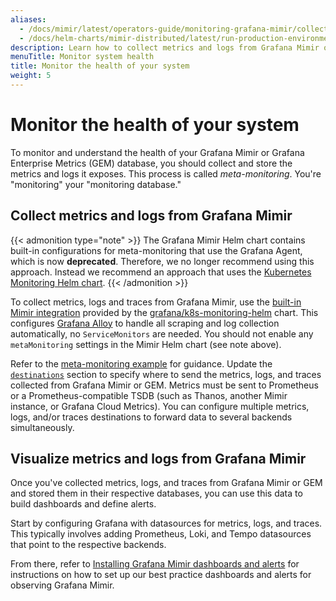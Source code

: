 ```yaml
---
aliases:
  - /docs/mimir/latest/operators-guide/monitoring-grafana-mimir/collecting-metrics-and-logs/
  - /docs/helm-charts/mimir-distributed/latest/run-production-environment-with-helm/monitor-system-health/
description: Learn how to collect metrics and logs from Grafana Mimir or GEM itself.
menuTitle: Monitor system health
title: Monitor the health of your system
weight: 5
---
```


# Monitor the health of your system

To monitor and understand the health of your Grafana Mimir or Grafana Enterprise Metrics (GEM) database, you should collect and store the metrics and logs it exposes. This process is called _meta-monitoring_. You're "monitoring" your "monitoring database."

## Collect metrics and logs from Grafana Mimir

{{< admonition type="note" >}}
The Grafana Mimir Helm chart contains built-in configurations for meta-monitoring that use the Grafana Agent, which is now **deprecated**. Therefore, we no longer recommend using this approach. Instead we recommend an approach that uses the [Kubernetes Monitoring Helm chart](https://github.com/grafana/k8s-monitoring-helm/tree/main/charts/k8s-monitoring).
{{< /admonition >}}

To collect metrics, logs and traces from Grafana Mimir, use the [built-in Mimir integration](https://github.com/grafana/k8s-monitoring-helm/blob/main/charts/k8s-monitoring/charts/feature-integrations/docs/integrations/mimir.md) provided by the [grafana/k8s-monitoring-helm](https://github.com/grafana/k8s-monitoring-helm) chart. This configures [Grafana Alloy](https://grafana.com/docs/alloy/latest/) to handle all scraping and log collection automatically, no `ServiceMonitors` are needed. You should not enable any `metaMonitoring` settings in the Mimir Helm chart (see note above).

Refer to the [meta-monitoring example](https://github.com/grafana/k8s-monitoring-helm/tree/main/charts/k8s-monitoring/docs/examples/meta-monitoring) for guidance. Update the [`destinations`](https://github.com/grafana/k8s-monitoring-helm/tree/main/charts/k8s-monitoring/docs/destinations) section to specify where to send the metrics, logs, and traces collected from Grafana Mimir or GEM. Metrics must be sent to Prometheus or a Prometheus-compatible TSDB (such as Thanos, another Mimir instance, or Grafana Cloud Metrics). You can configure multiple metrics, logs, and/or traces destinations to forward data to several backends simultaneously.

## Visualize metrics and logs from Grafana Mimir

Once you've collected metrics, logs, and traces from Grafana Mimir or GEM and stored them in their respective databases, you can use this data to build dashboards and define alerts.

Start by configuring Grafana with datasources for metrics, logs, and traces. This typically involves adding Prometheus, Loki, and Tempo datasources that point to the respective backends.

From there, refer to [Installing Grafana Mimir dashboards and alerts](https://grafana.com/docs/mimir/<MIMIR_VERSION>/manage/monitor-grafana-mimir/installing-dashboards-and-alerts/) for instructions on how to set up our best practice dashboards and alerts for observing Grafana Mimir.
